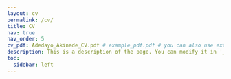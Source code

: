 ```yaml
---
layout: cv
permalink: /cv/
title: CV
nav: true
nav_order: 5
cv_pdf: Adedayo_Akinade_CV.pdf # example_pdf.pdf # you can also use external links here
description: This is a description of the page. You can modify it in '_pages/cv.md'. You can also change or remove the top pdf download button.
toc:
  sidebar: left
---
```

